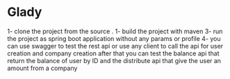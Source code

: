 # Glady
1- clone the project from the source .
1- build the project with maven
3- run the project as spring boot application without any params or profile
4- you can use swagger to test the rest api or use any client to call the api for user creation and company creation
after that you can test the balance api that return the balance of user by ID
and the distribute api that give the user an amount from a company
